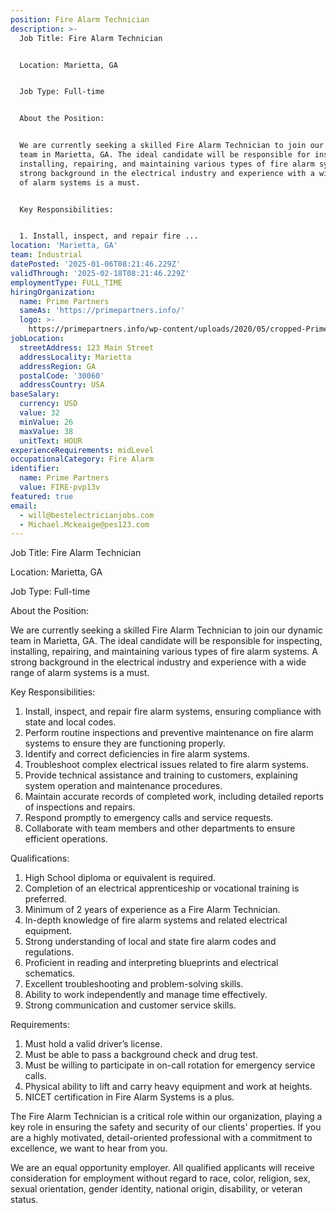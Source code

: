 ```yaml
---
position: Fire Alarm Technician
description: >-
  Job Title: Fire Alarm Technician


  Location: Marietta, GA


  Job Type: Full-time


  About the Position:


  We are currently seeking a skilled Fire Alarm Technician to join our dynamic
  team in Marietta, GA. The ideal candidate will be responsible for inspecting,
  installing, repairing, and maintaining various types of fire alarm systems. A
  strong background in the electrical industry and experience with a wide range
  of alarm systems is a must.


  Key Responsibilities:


  1. Install, inspect, and repair fire ...
location: 'Marietta, GA'
team: Industrial
datePosted: '2025-01-06T08:21:46.229Z'
validThrough: '2025-02-18T08:21:46.229Z'
employmentType: FULL_TIME
hiringOrganization:
  name: Prime Partners
  sameAs: 'https://primepartners.info/'
  logo: >-
    https://primepartners.info/wp-content/uploads/2020/05/cropped-Prime-Partners-Logo-NO-BG-1-1.png
jobLocation:
  streetAddress: 123 Main Street
  addressLocality: Marietta
  addressRegion: GA
  postalCode: '30060'
  addressCountry: USA
baseSalary:
  currency: USD
  value: 32
  minValue: 26
  maxValue: 38
  unitText: HOUR
experienceRequirements: midLevel
occupationalCategory: Fire Alarm
identifier:
  name: Prime Partners
  value: FIRE-pvp13v
featured: true
email:
  - will@bestelectricianjobs.com
  - Michael.Mckeaige@pes123.com
---
```




Job Title: Fire Alarm Technician

Location: Marietta, GA

Job Type: Full-time

About the Position:

We are currently seeking a skilled Fire Alarm Technician to join our dynamic team in Marietta, GA. The ideal candidate will be responsible for inspecting, installing, repairing, and maintaining various types of fire alarm systems. A strong background in the electrical industry and experience with a wide range of alarm systems is a must.

Key Responsibilities:

1. Install, inspect, and repair fire alarm systems, ensuring compliance with state and local codes.
2. Perform routine inspections and preventive maintenance on fire alarm systems to ensure they are functioning properly.
3. Identify and correct deficiencies in fire alarm systems.
4. Troubleshoot complex electrical issues related to fire alarm systems.
5. Provide technical assistance and training to customers, explaining system operation and maintenance procedures.
6. Maintain accurate records of completed work, including detailed reports of inspections and repairs.
7. Respond promptly to emergency calls and service requests.
8. Collaborate with team members and other departments to ensure efficient operations.

Qualifications:

1. High School diploma or equivalent is required.
2. Completion of an electrical apprenticeship or vocational training is preferred.
3. Minimum of 2 years of experience as a Fire Alarm Technician.
4. In-depth knowledge of fire alarm systems and related electrical equipment.
5. Strong understanding of local and state fire alarm codes and regulations.
6. Proficient in reading and interpreting blueprints and electrical schematics.
7. Excellent troubleshooting and problem-solving skills.
8. Ability to work independently and manage time effectively.
9. Strong communication and customer service skills.

Requirements:

1. Must hold a valid driver’s license.
2. Must be able to pass a background check and drug test.
3. Must be willing to participate in on-call rotation for emergency service calls.
4. Physical ability to lift and carry heavy equipment and work at heights.
5. NICET certification in Fire Alarm Systems is a plus.

The Fire Alarm Technician is a critical role within our organization, playing a key role in ensuring the safety and security of our clients' properties. If you are a highly motivated, detail-oriented professional with a commitment to excellence, we want to hear from you. 

We are an equal opportunity employer. All qualified applicants will receive consideration for employment without regard to race, color, religion, sex, sexual orientation, gender identity, national origin, disability, or veteran status.
